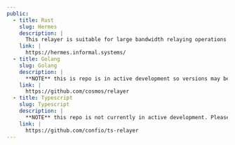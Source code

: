 ```yaml
---
public:
  - title: Rust
    slug: Hermes
    description: |
      This relayer is suitable for large bandwidth relaying operations as well as individual relayers
    link: |
      https://hermes.informal.systems/
  - title: Golang
    slug: Golang
    description: |
      **NOTE** this is repo is in active development so versions may be unstable.
    link: |
      https://github.com/cosmos/relayer
  - title: Typescript
    slug: Typescript
    description: |
      **NOTE** this repo is not currently in active development. Please verify if the IBC features you need are available for this relayer.
    link: |
      https://github.com/confio/ts-relayer
---
```

